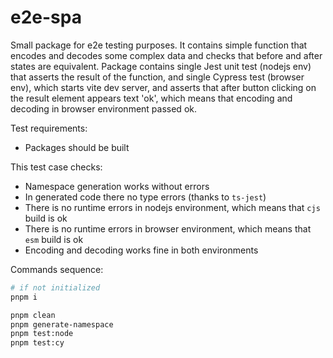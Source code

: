 # e2e-spa

Small package for e2e testing purposes. It contains simple function that encodes and decodes some complex data and checks that before and after states are equivalent. Package contains single Jest unit test (nodejs env) that asserts the result of the function, and single Cypress test (browser env), which starts vite dev server, and asserts that after button clicking on the result element appears text 'ok', which means that encoding and decoding in browser environment passed ok.

Test requirements:

-   Packages should be built

This test case checks:

-   Namespace generation works without errors
-   In generated code there no type errors (thanks to `ts-jest`)
-   There is no runtime errors in nodejs environment, which means that `cjs` build is ok
-   There is no runtime errors in browser environment, which means that `esm` build is ok
-   Encoding and decoding works fine in both environments

Commands sequence:

```sh
# if not initialized
pnpm i

pnpm clean
pnpm generate-namespace
pnpm test:node
pnpm test:cy
```
